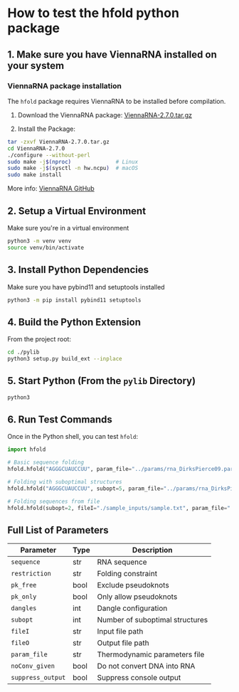 # How to test the hfold python package

## 1. Make sure you have ViennaRNA installed on your system
### ViennaRNA package installation
The `hfold` package requires ViennaRNA to be installed before compilation.

1. Download the ViennaRNA package: [ViennaRNA-2.7.0.tar.gz](https://github.com/ViennaRNA/ViennaRNA/releases/download/v2.7.0/ViennaRNA-2.7.0.tar.gz)


2. Install the Package:
```bash
tar -zxvf ViennaRNA-2.7.0.tar.gz
cd ViennaRNA-2.7.0
./configure --without-perl
sudo make -j$(nproc)              # Linux
sudo make -j$(sysctl -n hw.ncpu)  # macOS
sudo make install
```
More info: [ViennaRNA GitHub](https://github.com/ViennaRNA/ViennaRNA) 

## 2. Setup a Virtual Environment
Make sure you're in a virtual environment
```bash
python3 -m venv venv
source venv/bin/activate
```

## 3. Install Python Dependencies
Make sure you have pybind11 and setuptools installed
```bash
python3 -m pip install pybind11 setuptools
```

## 4. Build the Python Extension
From the project root:
```bash
cd ./pylib
python3 setup.py build_ext --inplace
```

## 5. Start Python (From the `pylib` Directory)
```bash
python3
```

## 6. Run Test Commands
Once in the Python shell, you can test `hfold`:
```python
import hfold

# Basic sequence folding
hfold.hfold("AGGGCUAUCCUU", param_file="../params/rna_DirksPierce09.par")[0][0]

# Folding with suboptimal structures
hfold.hfold("AGGGCUAUCCUU", subopt=5, param_file="../params/rna_DirksPierce09.par")[0]

# Folding sequences from file
hfold.hfold(subopt=2, fileI="./sample_inputs/sample.txt", param_file="../params/rna_DirksPierce09.par")
```

## Full List of Parameters
| Parameter        | Type   | Description                     |
|------------------|--------|---------------------------------|
| `sequence`       | str    | RNA sequence                    |
| `restriction`    | str    | Folding constraint              |
| `pk_free`        | bool   | Exclude pseudoknots             |
| `pk_only`        | bool   | Only allow pseudoknots          |
| `dangles`        | int    | Dangle configuration            |
| `subopt`         | int    | Number of suboptimal structures |
| `fileI`          | str    | Input file path                 |
| `fileO`          | str    | Output file path                |
| `param_file`     | str    | Thermodynamic parameters file   |
| `noConv_given`   | bool   | Do not convert DNA into RNA     |
| `suppress_output`| bool   | Suppress console output         |
